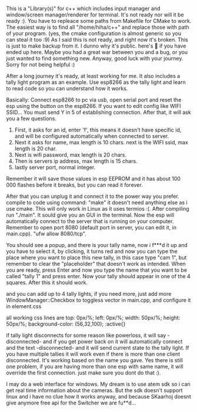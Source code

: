 This is a "Library(s)" for c++ which includes input manager and window/screen manager/renderer for terminal. It's not ready nor will it be ready :). You have to repleace some paths from Makefile for CMake to work. The easiest way is to find all "/home/hiha/c++" and replace those with path of your program. (yes, the cmake configuration is almost generic so you can steal it too :9) As I said this is not ready, and right now it's broken. This is just to make backup from it. I dunno why it's public. here's 🍪 if you have ended up here. Maybe you had a great war between you and a bug, or you just wanted to find something new. Anyway, good luck with your journey. Sorry for not being helpful :) 

After a long journey it's ready, at least working for me. It also includes a tally light program as an example. Use esp8266 as the tally light and learn to read code so you can understand how it works. 

Basically: Connect esp8266 to pc via usb, open serial port and reset the esp using the button on the esp8266. If you want to edit config like WIFI SSID... You must send Y in 5 of establishing connection. After that, it will ask you a few questions. 

1. First, it asks for an id, enter 'f', this means it doesn't have specific id, and will be configured automatically when connected to server. 
2. Next it asks for name, max length is 10 chars. next is the WIFI ssid, max length is 20 char. 
3. Next is wifi password, max length is 20 chars. 
4. Then is servers ip address, max length is 15 chars. 
5. lastly server port, normal integer. 

Remember it will save those values in esp EEPROM and it has about 100 000 flashes before it breaks, but you can read it forever. 

After that you can unplug it and connect it to the power way you prefer. compile to code using command: "make" it doesn't need anything else as i use cmake. This will only work in Linux as it uses termios :(. After compiling run "./main". It sould give you an GUI in the terminal. Now the esp will automatically connect to the server that is running on your computer. Remember to open port 8080 (default port in server, you can edit it, in main.cpp). "ufw allow 8080/tcp". 

You should see a popup, and there is your tally name, now i f***d it up and you have to select it, by clicking, it turns red and now you can type the place where you want to place this new tally, in this case type "cam 1", but remember to clear the "placeholder" that doesn't work as intended. When you are ready, press Enter and now you type the name that you want to be called "tally 1" and press enter. Now your tally should appear in one of the 4 squares. After this it should work. 

and you can add up to 4 tally lights, if you need more, just add more WindowManager::Checkbox to toggless vector in main.cpp, and configure it in element.css 

all working css lines are
top: 0px/%; 
left: 0px/%; 
width: 50px/%; 
height: 50px/%; 
background-color: (56,32,100); 
:active{} 

if tally light disconnects for some reason like powerloss, it will say -disconnected- and if you get power back on it will automatically connect and the text -disconnected- and it will send current state to the tally light. If you have multiple tallies it will work even if there is more than one client disconnected. It's working based on the name you gave. Yes there is still one problem, if you are having more than one esp with same name, it will override the first connection. just make sure you dont do that :). 

I may do a web interface for windows. My dream is to use atem sdk so i can get real time information about the cameras. But the sdk doesn't support linux and i have no clue how it works anyway, and because SKaarhoj doesnt give anymore free api for the Switcher we are fu**d... 
